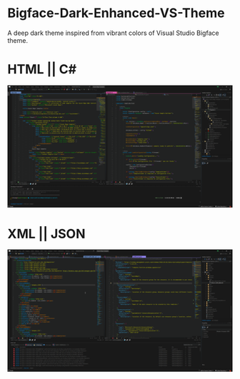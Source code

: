 # Bigface-Dark-Enhanced-VS-Theme
A deep dark theme inspired from vibrant colors of Visual Studio Bigface theme.

# HTML || C#
<img src="https://github.com/nisargvora/Bigface-Dark-Enhanced-VS-Theme/blob/main/Bigface%20Dark%20Enhanced/ThemePreview1.png"><br>
# XML || JSON
<img src="https://github.com/nisargvora/Bigface-Dark-Enhanced-VS-Theme/blob/main/Bigface%20Dark%20Enhanced/ThemePreview2.png"><br>